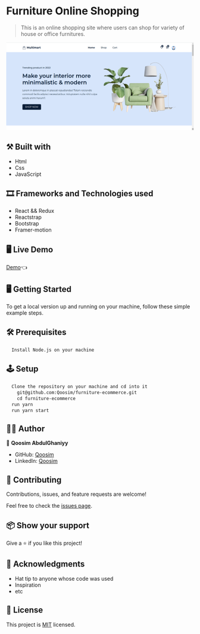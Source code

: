 # Furniture Online Shopping

> This is an online shopping site where users can shop for variety of house or office furnitures. 

![screenshot](./src/assets/images/homepage.png)

## ⚒️  Built with
- Html
- Css
- JavaScript

## 🎞️ Frameworks and Technologies used
- React && Redux
- Reactstrap
- Bootstrap
- Framer-motion

## 🖥️ Live Demo
[Demo]():point_left:

## 🖥️ Getting Started
To get a local version up and running on your machine, follow these simple example steps.

## 🛠️ Prerequisites
```
  Install Node.js on your machine
```

## 🕹️ Setup
```
  Clone the repository on your machine and cd into it
    git@github.com:Qoosim/furniture-ecommerce.git
    cd furniture-ecommerce
  run yarn
  run yarn start
```

## 👨‍💻 Author

👤 **Qoosim AbdulGhaniyy**

- GitHub: [Qoosim](https://github.com/Qoosim)
- LinkedIn: [Qoosim](https://www.linkedin.com/in/qoosim)

## 🤝 Contributing

Contributions, issues, and feature requests are welcome!

Feel free to check the [issues page](../../issues/).

## 📦 Show your support

Give a ⭐️ if you like this project!

## 👏 Acknowledgments

- Hat tip to anyone whose code was used
- Inspiration
- etc

## 📝 License

This project is [MIT](./MIT.md) licensed.

